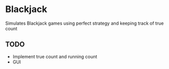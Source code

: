 # Blackjack
Simulates Blackjack games using perfect strategy and keeping track of true count

## TODO
* Implement true count and running count
* GUI
